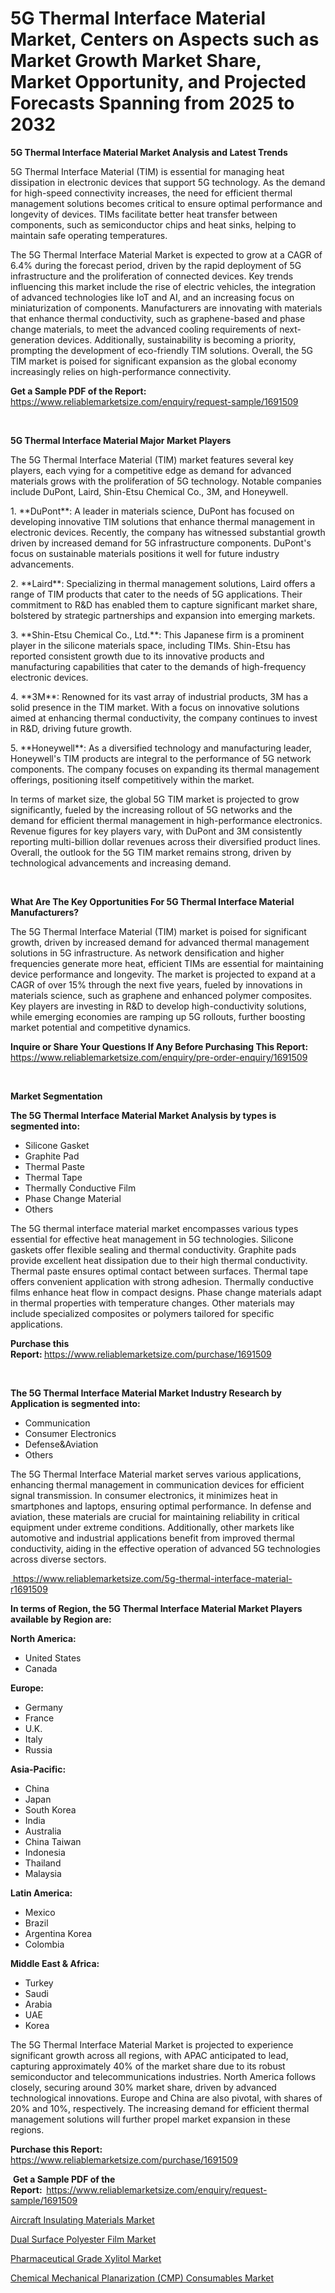 <p><h1>5G Thermal Interface Material Market, Centers on Aspects such as Market Growth Market Share, Market Opportunity, and Projected Forecasts Spanning from 2025 to 2032</h1></p><p><strong>5G Thermal Interface Material Market Analysis and Latest Trends</strong></p>
<p><p>5G Thermal Interface Material (TIM) is essential for managing heat dissipation in electronic devices that support 5G technology. As the demand for high-speed connectivity increases, the need for efficient thermal management solutions becomes critical to ensure optimal performance and longevity of devices. TIMs facilitate better heat transfer between components, such as semiconductor chips and heat sinks, helping to maintain safe operating temperatures.</p><p>The 5G Thermal Interface Material Market is expected to grow at a CAGR of 6.4% during the forecast period, driven by the rapid deployment of 5G infrastructure and the proliferation of connected devices. Key trends influencing this market include the rise of electric vehicles, the integration of advanced technologies like IoT and AI, and an increasing focus on miniaturization of components. Manufacturers are innovating with materials that enhance thermal conductivity, such as graphene-based and phase change materials, to meet the advanced cooling requirements of next-generation devices. Additionally, sustainability is becoming a priority, prompting the development of eco-friendly TIM solutions. Overall, the 5G TIM market is poised for significant expansion as the global economy increasingly relies on high-performance connectivity.</p></p>
<p><strong>Get a Sample PDF of the Report:&nbsp;</strong> <a href="https://www.reliablemarketsize.com/enquiry/request-sample/1691509?utm_campaign=1932&utm_medium=2&utm_source=Github&utm_content=ia&utm_term=27032025&utm_id=5g-thermal-interface-material">https://www.reliablemarketsize.com/enquiry/request-sample/1691509</a></p>
<p>&nbsp;</p>
<p><strong>5G Thermal Interface Material Major Market Players</strong></p>
<p><p>The 5G Thermal Interface Material (TIM) market features several key players, each vying for a competitive edge as demand for advanced materials grows with the proliferation of 5G technology. Notable companies include DuPont, Laird, Shin-Etsu Chemical Co., 3M, and Honeywell.</p><p>1. **DuPont**: A leader in materials science, DuPont has focused on developing innovative TIM solutions that enhance thermal management in electronic devices. Recently, the company has witnessed substantial growth driven by increased demand for 5G infrastructure components. DuPont's focus on sustainable materials positions it well for future industry advancements.</p><p>2. **Laird**: Specializing in thermal management solutions, Laird offers a range of TIM products that cater to the needs of 5G applications. Their commitment to R&D has enabled them to capture significant market share, bolstered by strategic partnerships and expansion into emerging markets.</p><p>3. **Shin-Etsu Chemical Co., Ltd.**: This Japanese firm is a prominent player in the silicone materials space, including TIMs. Shin-Etsu has reported consistent growth due to its innovative products and manufacturing capabilities that cater to the demands of high-frequency electronic devices.</p><p>4. **3M**: Renowned for its vast array of industrial products, 3M has a solid presence in the TIM market. With a focus on innovative solutions aimed at enhancing thermal conductivity, the company continues to invest in R&D, driving future growth.</p><p>5. **Honeywell**: As a diversified technology and manufacturing leader, Honeywell's TIM products are integral to the performance of 5G network components. The company focuses on expanding its thermal management offerings, positioning itself competitively within the market.</p><p>In terms of market size, the global 5G TIM market is projected to grow significantly, fueled by the increasing rollout of 5G networks and the demand for efficient thermal management in high-performance electronics. Revenue figures for key players vary, with DuPont and 3M consistently reporting multi-billion dollar revenues across their diversified product lines. Overall, the outlook for the 5G TIM market remains strong, driven by technological advancements and increasing demand.</p></p>
<p>&nbsp;</p>
<p><strong>What Are The Key Opportunities For 5G Thermal Interface Material Manufacturers?</strong></p>
<p><p>The 5G Thermal Interface Material (TIM) market is poised for significant growth, driven by increased demand for advanced thermal management solutions in 5G infrastructure. As network densification and higher frequencies generate more heat, efficient TIMs are essential for maintaining device performance and longevity. The market is projected to expand at a CAGR of over 15% through the next five years, fueled by innovations in materials science, such as graphene and enhanced polymer composites. Key players are investing in R&D to develop high-conductivity solutions, while emerging economies are ramping up 5G rollouts, further boosting market potential and competitive dynamics.</p></p>
<p><strong>Inquire or Share Your Questions If Any Before Purchasing This Report:</strong> <a href="https://www.reliablemarketsize.com/enquiry/pre-order-enquiry/1691509?utm_campaign=1932&utm_medium=2&utm_source=Github&utm_content=ia&utm_term=27032025&utm_id=5g-thermal-interface-material">https://www.reliablemarketsize.com/enquiry/pre-order-enquiry/1691509</a></p>
<p>&nbsp;</p>
<p><strong>Market Segmentation</strong></p>
<p><strong>The 5G Thermal Interface Material Market Analysis by types is segmented into:</strong></p>
<p><ul><li>Silicone Gasket</li><li>Graphite Pad</li><li>Thermal Paste</li><li>Thermal Tape</li><li>Thermally Conductive Film</li><li>Phase Change Material</li><li>Others</li></ul></p>
<p><p>The 5G thermal interface material market encompasses various types essential for effective heat management in 5G technologies. Silicone gaskets offer flexible sealing and thermal conductivity. Graphite pads provide excellent heat dissipation due to their high thermal conductivity. Thermal paste ensures optimal contact between surfaces. Thermal tape offers convenient application with strong adhesion. Thermally conductive films enhance heat flow in compact designs. Phase change materials adapt in thermal properties with temperature changes. Other materials may include specialized composites or polymers tailored for specific applications.</p></p>
<p><strong>Purchase this Report:&nbsp;</strong><a href="https://www.reliablemarketsize.com/purchase/1691509?utm_campaign=1932&utm_medium=2&utm_source=Github&utm_content=ia&utm_term=27032025&utm_id=5g-thermal-interface-material">https://www.reliablemarketsize.com/purchase/1691509</a></p>
<p>&nbsp;</p>
<p><strong>The 5G Thermal Interface Material Market Industry Research by Application is segmented into:</strong></p>
<p><ul><li>Communication</li><li>Consumer Electronics</li><li>Defense&Aviation</li><li>Others</li></ul></p>
<p><p>The 5G Thermal Interface Material market serves various applications, enhancing thermal management in communication devices for efficient signal transmission. In consumer electronics, it minimizes heat in smartphones and laptops, ensuring optimal performance. In defense and aviation, these materials are crucial for maintaining reliability in critical equipment under extreme conditions. Additionally, other markets like automotive and industrial applications benefit from improved thermal conductivity, aiding in the effective operation of advanced 5G technologies across diverse sectors.</p></p>
<p><a href="https://www.reliablemarketsize.com/5g-thermal-interface-material-r1691509?utm_campaign=1932&utm_medium=2&utm_source=Github&utm_content=ia&utm_term=27032025&utm_id=5g-thermal-interface-material">&nbsp;https://www.reliablemarketsize.com/5g-thermal-interface-material-r1691509</a></p>
<p><strong>In terms of Region, the 5G Thermal Interface Material Market Players available by Region are:</strong></p>
<p>
    <p> <strong> North America: </strong>
        <ul>
            <li>United States</li>
            <li>Canada</li>
        </ul>
        </p> 
    <p> <strong> Europe: </strong>
        <ul>
            <li>Germany</li>
            <li>France</li>
            <li>U.K.</li>
            <li>Italy</li>
            <li>Russia</li>
        </ul>
        </p> 
    <p> <strong> Asia-Pacific: </strong>
        <ul>
            <li>China</li>
            <li>Japan</li>
            <li>South Korea</li>
            <li>India</li>
            <li>Australia</li>
            <li>China Taiwan</li>
            <li>Indonesia</li>
            <li>Thailand</li>
            <li>Malaysia</li>
        </ul>
        </p> 
    <p> <strong> Latin America: </strong>
        <ul>
            <li>Mexico</li>
            <li>Brazil</li>
            <li>Argentina Korea</li>
            <li>Colombia</li>
        </ul>
        </p> 
    <p> <strong> Middle East & Africa: </strong>
        <ul>
            <li>Turkey</li>
            <li>Saudi</li>
            <li>Arabia</li>
            <li>UAE</li>
            <li>Korea</li>
        </ul>
    </p>
    </p>
<p><p>The 5G Thermal Interface Material Market is projected to experience significant growth across all regions, with APAC anticipated to lead, capturing approximately 40% of the market share due to its robust semiconductor and telecommunications industries. North America follows closely, securing around 30% market share, driven by advanced technological innovations. Europe and China are also pivotal, with shares of 20% and 10%, respectively. The increasing demand for efficient thermal management solutions will further propel market expansion in these regions.</p></p>
<p><strong>Purchase this Report: </strong><a href="https://www.reliablemarketsize.com/purchase/1691509?utm_campaign=1932&utm_medium=2&utm_source=Github&utm_content=ia&utm_term=27032025&utm_id=5g-thermal-interface-material">https://www.reliablemarketsize.com/purchase/1691509</a></p>
<p>&nbsp;<strong>Get a Sample PDF of the Report:&nbsp;&nbsp;</strong><a href="https://www.reliablemarketsize.com/enquiry/request-sample/1691509?utm_campaign=1932&utm_medium=2&utm_source=Github&utm_content=ia&utm_term=27032025&utm_id=5g-thermal-interface-material">https://www.reliablemarketsize.com/enquiry/request-sample/1691509</a></p>
<p><strong></strong></p>
<p><p><a href="https://github.com/shiahbuyerin/Market-Research-Report-List-1/blob/main/aircraft-insulating-materials-market.md?utm_campaign=1932&utm_medium=2&utm_source=Github&utm_content=ia&utm_term=27032025&utm_id=5g-thermal-interface-material">Aircraft Insulating Materials Market</a></p><p><a href="https://github.com/maikefelanc3/Market-Research-Report-List-1/blob/main/dual-surface-polyester-film-market.md?utm_campaign=1932&utm_medium=2&utm_source=Github&utm_content=ia&utm_term=27032025&utm_id=5g-thermal-interface-material">Dual Surface Polyester Film Market</a></p><p><a href="https://github.com/vimar16th/Market-Research-Report-List-7/blob/main/pharmaceutical-grade-xylitol-market.md?utm_campaign=1932&utm_medium=2&utm_source=Github&utm_content=ia&utm_term=27032025&utm_id=5g-thermal-interface-material">Pharmaceutical Grade Xylitol Market</a></p><p><a href="https://github.com/fahieraudau9/Market-Research-Report-List-1/blob/main/chemical-mechanical-planarization-cmp-consumables-market.md?utm_campaign=1932&utm_medium=2&utm_source=Github&utm_content=ia&utm_term=27032025&utm_id=5g-thermal-interface-material">Chemical Mechanical Planarization (CMP) Consumables Market</a></p></p>